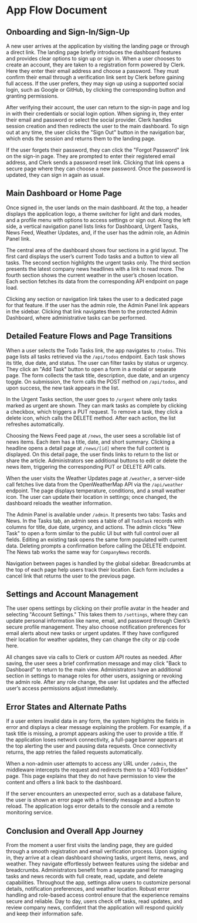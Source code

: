 # App Flow Document

## Onboarding and Sign-In/Sign-Up
A new user arrives at the application by visiting the landing page or through a direct link. The landing page briefly introduces the dashboard features and provides clear options to sign up or sign in. When a user chooses to create an account, they are taken to a registration form powered by Clerk. Here they enter their email address and choose a password. They must confirm their email through a verification link sent by Clerk before gaining full access. If the user prefers, they may sign up using a supported social login, such as Google or GitHub, by clicking the corresponding button and granting permissions.

After verifying their account, the user can return to the sign-in page and log in with their credentials or social login option. When signing in, they enter their email and password or select the social provider. Clerk handles session creation and then redirects the user to the main dashboard. To sign out at any time, the user clicks the "Sign Out" button in the navigation bar, which ends the session and returns them to the landing page.

If the user forgets their password, they can click the "Forgot Password" link on the sign-in page. They are prompted to enter their registered email address, and Clerk sends a password reset link. Clicking that link opens a secure page where they can choose a new password. Once the password is updated, they can sign in again as usual.

## Main Dashboard or Home Page
Once signed in, the user lands on the main dashboard. At the top, a header displays the application logo, a theme switcher for light and dark modes, and a profile menu with options to access settings or sign out. Along the left side, a vertical navigation panel lists links for Dashboard, Urgent Tasks, News Feed, Weather Updates, and, if the user has the admin role, an Admin Panel link.

The central area of the dashboard shows four sections in a grid layout. The first card displays the user’s current Todo tasks and a button to view all tasks. The second section highlights the urgent tasks only. The third section presents the latest company news headlines with a link to read more. The fourth section shows the current weather in the user’s chosen location. Each section fetches its data from the corresponding API endpoint on page load.

Clicking any section or navigation link takes the user to a dedicated page for that feature. If the user has the admin role, the Admin Panel link appears in the sidebar. Clicking that link navigates them to the protected Admin Dashboard, where administrative tasks can be performed.

## Detailed Feature Flows and Page Transitions
When a user selects the Todo Tasks link, the app navigates to `/todos`. This page lists all tasks retrieved via the `/api/todos` endpoint. Each task shows its title, due date, and status. The user can filter tasks by status or urgency. They click an "Add Task" button to open a form in a modal or separate page. The form collects the task title, description, due date, and an urgency toggle. On submission, the form calls the POST method on `/api/todos`, and upon success, the new task appears in the list.

In the Urgent Tasks section, the user goes to `/urgent` where only tasks marked as urgent are shown. They can mark tasks as complete by clicking a checkbox, which triggers a PUT request. To remove a task, they click a delete icon, which calls the DELETE method. After each action, the list refreshes automatically.

Choosing the News Feed page at `/news`, the user sees a scrollable list of news items. Each item has a title, date, and short summary. Clicking a headline opens a detail page at `/news/[id]` where the full content is displayed. On this detail page, the user finds links to return to the list or share the article. Administrators see additional buttons to edit or delete the news item, triggering the corresponding PUT or DELETE API calls.

When the user visits the Weather Updates page at `/weather`, a server-side call fetches live data from the OpenWeatherMap API via the `/api/weather` endpoint. The page displays temperature, conditions, and a small weather icon. The user can update their location in settings; once changed, the dashboard reloads the weather information.

The Admin Panel is available under `/admin`. It presents two tabs: Tasks and News. In the Tasks tab, an admin sees a table of all `TodoTask` records with columns for title, due date, urgency, and actions. The admin clicks "New Task" to open a form similar to the public UI but with full control over all fields. Editing an existing task opens the same form populated with current data. Deleting prompts a confirmation before calling the DELETE endpoint. The News tab works the same way for `CompanyNews` records.

Navigation between pages is handled by the global sidebar. Breadcrumbs at the top of each page help users track their location. Each form includes a cancel link that returns the user to the previous page.

## Settings and Account Management
The user opens settings by clicking on their profile avatar in the header and selecting "Account Settings." This takes them to `/settings`, where they can update personal information like name, email, and password through Clerk’s secure profile management. They also choose notification preferences for email alerts about new tasks or urgent updates. If they have configured their location for weather updates, they can change the city or zip code here.

All changes save via calls to Clerk or custom API routes as needed. After saving, the user sees a brief confirmation message and may click "Back to Dashboard" to return to the main view. Administrators have an additional section in settings to manage roles for other users, assigning or revoking the admin role. After any role change, the user list updates and the affected user’s access permissions adjust immediately.

## Error States and Alternate Paths
If a user enters invalid data in any form, the system highlights the fields in error and displays a clear message explaining the problem. For example, if a task title is missing, a prompt appears asking the user to provide a title. If the application loses network connectivity, a full-page banner appears at the top alerting the user and pausing data requests. Once connectivity returns, the app retries the failed requests automatically.

When a non-admin user attempts to access any URL under `/admin`, the middleware intercepts the request and redirects them to a "403 Forbidden" page. This page explains that they do not have permission to view the content and offers a link back to the dashboard.

If the server encounters an unexpected error, such as a database failure, the user is shown an error page with a friendly message and a button to reload. The application logs error details to the console and a remote monitoring service.

## Conclusion and Overall App Journey
From the moment a user first visits the landing page, they are guided through a smooth registration and email verification process. Upon signing in, they arrive at a clean dashboard showing tasks, urgent items, news, and weather. They navigate effortlessly between features using the sidebar and breadcrumbs. Administrators benefit from a separate panel for managing tasks and news records with full create, read, update, and delete capabilities. Throughout the app, settings allow users to customize personal details, notification preferences, and weather location. Robust error handling and role-based access control ensure that the experience remains secure and reliable. Day to day, users check off tasks, read updates, and review company news, confident that the application will respond quickly and keep their information safe.